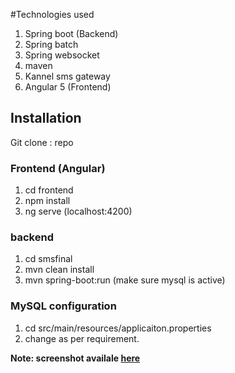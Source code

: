 #Technologies used
1. Spring boot (Backend)
2. Spring batch
3. Spring websocket
4. maven
5. Kannel sms gateway
6. Angular 5 (Frontend)

## Installation
Git clone : repo
### Frontend (Angular)
1. cd frontend
2. npm install
3. ng serve (localhost:4200)

### backend
1. cd smsfinal
2. mvn clean install
3. mvn spring-boot:run (make sure mysql is active)

### MySQL configuration
1. cd src/main/resources/applicaiton.properties
2. change as per requirement.

**Note: screenshot availale [here](https://github.com/sanskarsakya/kannel_gateway/blob/master/screenshot/Untitled.png)**
